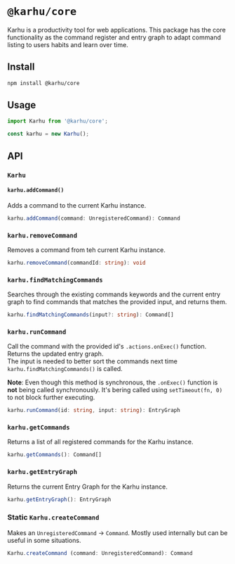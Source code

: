 # `@karhu/core`

Karhu is a productivity tool for web applications. This package has the core functionality
as the command register and entry graph to adapt command listing to users habits and learn over time.

## Install

```bash
npm install @karhu/core
```

## Usage

```js
import Karhu from '@karhu/core';

const karhu = new Karhu();
```

## API

### `Karhu`

#### `karhu.addCommand()`

Adds a command to the current Karhu instance.

```ts
karhu.addCommand(command: UnregisteredCommand): Command
```

### `karhu.removeCommand`

Removes a command from teh current Karhu instance.

```ts
karhu.removeCommand(commandId: string): void
```

### `karhu.findMatchingCommands`

Searches through the existing commands keywords and the current entry graph to
find commands that matches the provided input, and returns them.

```ts
karhu.findMatchingCommands(input?: string): Command[]
```

### `karhu.runCommand`

Call the command with the provided id's `.actions.onExec()` function.  
Returns the updated entry graph.  
The input is needed to better sort the commands next time `karhu.findMatchingCommands()` is called.

**Note**: Even though this method is synchronous, the `.onExec()`
function is **not** being called synchronously. It's bering called using `setTimeout(fn, 0)` to not block further executing.

```ts
karhu.runCommand(id: string, input: string): EntryGraph
```

### `karhu.getCommands`

Returns a list of all registered commands for the Karhu instance.

```ts
karhu.getCommands(): Command[]
```

### `karhu.getEntryGraph`

Returns the current Entry Graph for the Karhu instance.

```ts
karhu.getEntryGraph(): EntryGraph
```

### Static `Karhu.createCommand`

Makes an `UnregisteredCommand` -> `Command`. Mostly used internally but can be useful in
some situations.

```ts
Karhu.createCommand (command: UnregisteredCommand): Command
```
